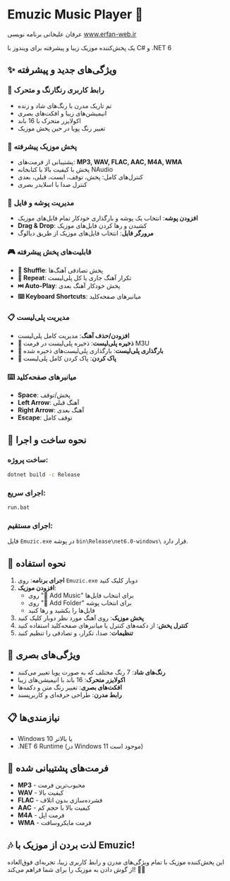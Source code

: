 # Emuzic Music Player 🎵
عرفان علیخانی برنامه نویسی
www.erfan-web.ir

یک پخش‌کننده موزیک زیبا و پیشرفته برای ویندوز با C# و .NET 6

## ✨ ویژگی‌های جدید و پیشرفته

### 🎨 **رابط کاربری رنگارنگ و متحرک**
- تم تاریک مدرن با رنگ‌های شاد و زنده
- انیمیشن‌های زیبا و افکت‌های بصری
- اکولایزر متحرک با 16 باند
- تغییر رنگ پویا در حین پخش موزیک

### 🎵 **پخش موزیک پیشرفته**
- پشتیبانی از فرمت‌های: **MP3, WAV, FLAC, AAC, M4A, WMA**
- پخش با کیفیت بالا با کتابخانه NAudio
- کنترل‌های کامل: پخش، توقف، ایست، قبلی، بعدی
- کنترل صدا با اسلایدر بصری

### 📁 **مدیریت پوشه و فایل**
- **افزودن پوشه**: انتخاب یک پوشه و بارگذاری خودکار تمام فایل‌های موزیک
- **Drag & Drop**: کشیدن و رها کردن فایل‌های موزیک
- **مرورگر فایل**: انتخاب فایل‌های موزیک از طریق دیالوگ

### 🎮 **قابلیت‌های پخش پیشرفته**
- **🔀 Shuffle**: پخش تصادفی آهنگ‌ها
- **🔁 Repeat**: تکرار آهنگ جاری یا کل پلی‌لیست
- **⏭️ Auto-Play**: پخش خودکار آهنگ بعدی
- **⌨️ Keyboard Shortcuts**: میانبرهای صفحه‌کلید

### 📋 **مدیریت پلی‌لیست**
- **افزودن/حذف آهنگ**: مدیریت کامل پلی‌لیست
- **💾 ذخیره پلی‌لیست**: ذخیره پلی‌لیست در فرمت M3U
- **📂 بارگذاری پلی‌لیست**: بارگذاری پلی‌لیست‌های ذخیره شده
- **🧹 پاک کردن**: پاک کردن کامل پلی‌لیست

### ⌨️ **میانبرهای صفحه‌کلید**
- **Space**: پخش/توقف
- **Left Arrow**: آهنگ قبلی
- **Right Arrow**: آهنگ بعدی
- **Escape**: توقف کامل

## 🚀 نحوه ساخت و اجرا

### ساخت پروژه:
```bash
dotnet build -c Release
```

### اجرای سریع:
```bash
run.bat
```

### اجرای مستقیم:
فایل `Emuzic.exe` در پوشه `bin\Release\net6.0-windows\` قرار دارد.

## 🎯 نحوه استفاده

1. **اجرای برنامه**: روی `Emuzic.exe` دوبار کلیک کنید
2. **افزودن موزیک**: 
   - روی "🎵 Add Music" برای انتخاب فایل‌ها
   - روی "📁 Add Folder" برای انتخاب پوشه
   - فایل‌ها را بکشید و رها کنید
3. **پخش موزیک**: روی آهنگ مورد نظر دوبار کلیک کنید
4. **کنترل پخش**: از دکمه‌های کنترل یا میانبرهای صفحه‌کلید استفاده کنید
5. **تنظیمات**: صدا، تکرار، و تصادفی را تنظیم کنید

## 🎨 ویژگی‌های بصری

- **رنگ‌های شاد**: 7 رنگ مختلف که به صورت پویا تغییر می‌کنند
- **اکولایزر متحرک**: 16 باند با انیمیشن‌های زیبا
- **افکت‌های بصری**: تغییر رنگ متن و دکمه‌ها
- **رابط مدرن**: طراحی حرفه‌ای و کاربرپسند

## 📋 نیازمندی‌ها

- Windows 10 یا بالاتر
- .NET 6 Runtime (در Windows 11 موجود است)

## 🎵 فرمت‌های پشتیبانی شده

- **MP3** - محبوب‌ترین فرمت
- **WAV** - کیفیت بالا
- **FLAC** - فشرده‌سازی بدون اتلاف
- **AAC** - کیفیت بالا با حجم کم
- **M4A** - فرمت اپل
- **WMA** - فرمت مایکروسافت

## 🎶 لذت بردن از موزیک با Emuzic!

این پخش‌کننده موزیک با تمام ویژگی‌های مدرن و رابط کاربری زیبا، تجربه‌ای فوق‌العاده از گوش دادن به موزیک را برای شما فراهم می‌کند! 🎵✨
